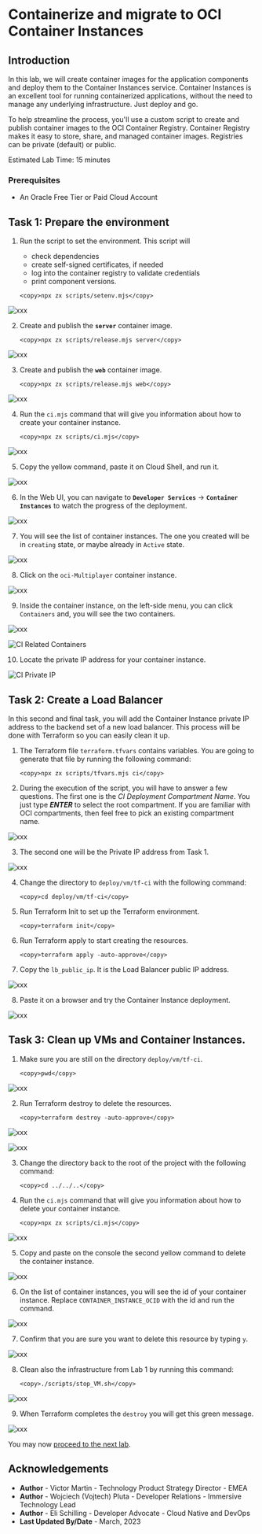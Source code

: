 # Containerize and migrate to OCI Container Instances

## Introduction

In this lab, we will create container images for the application components and deploy them to the Container Instances service. Container Instances is an excellent tool for running containerized applications, without the need to manage any underlying infrastructure. Just deploy and go.

To help streamline the process, you'll use a custom script to create and publish container images to the OCI Container Registry. Container Registry makes it easy to store, share, and managed container images. Registries can be private (default) or public.

Estimated Lab Time: 15 minutes

### Prerequisites

* An Oracle Free Tier or Paid Cloud Account

## Task 1: Prepare the environment

1. Run the script to set the environment. This script will

    - check dependencies
    - create self-signed certificates, if needed
    - log into the container registry to validate credentials
    - print component versions.

    ```
    <copy>npx zx scripts/setenv.mjs</copy>
    ```

  ![xxx](/images/xxx.png) 

2. Create and publish the **`server`** container image.

    ```
    <copy>npx zx scripts/release.mjs server</copy>
    ```

  ![xxx](/images/xxx.png) 

3. Create and publish the **`web`** container image.

    ```
    <copy>npx zx scripts/release.mjs web</copy>
    ```

  ![xxx](/images/xxx.png) 

4. Run the `ci.mjs` command that will give you information about how to create your container instance.

    ```
    <copy>npx zx scripts/ci.mjs</copy>
    ```

  ![xxx](/images/xxx.png) 

5. Copy the yellow command, paste it on Cloud Shell, and run it.

  ![xxx](/images/xxx.png) 

6. In the Web UI, you can navigate to **`Developer Services`** -> **`Container Instances`** to watch the progress of the deployment.

  ![xxx](/images/xxx.png) 

7. You will see the list of container instances. The one you created will be in `creating` state, or maybe already in `Active` state.

  ![xxx](/images/xxx.png) 

8. Click on the `oci-Multiplayer` container instance.

  ![xxx](/images/xxx.png) 

9. Inside the container instance, on the left-side menu, you can click `Containers` and, you will see the two containers.

  ![xxx](/images/xxx.png)

  ![CI Related Containers](images/ContainerInstance-containers.png)

10.  Locate the private IP address for your container instance.

  ![CI Private IP](images/ContainerInstance-privateIp.png)

## Task 2: Create a Load Balancer

In this second and final task, you will add the Container Instance private IP address to the backend set of a new load balancer. This process will be done with Terraform so you can easily clean it up.

1. The Terraform file `terraform.tfvars` contains variables. You are going to generate that file by running the following command:

    ```
    <copy>npx zx scripts/tfvars.mjs ci</copy>
    ```

2. During the execution of the script, you will have to answer a few questions. The first one is the _CI Deployment Compartment Name_. You just type _**ENTER**_ to select the root compartment. If you are familiar with OCI compartments, then feel free to pick an existing compartment name.

  ![xxx](images/xxx.png)

3. The second one will be the Private IP address from Task 1.

  ![xxx](images/xxx.png)

4. Change the directory to `deploy/vm/tf-ci` with the following command:

    ```
    <copy>cd deploy/vm/tf-ci</copy>
    ```

5. Run Terraform Init to set up the Terraform environment.

    ```
    <copy>terraform init</copy>
    ```

6. Run Terraform apply to start creating the resources.

    ```
    <copy>terraform apply -auto-approve</copy>
    ```


7. Copy the `lb_public_ip`. It is the Load Balancer public IP address.

  ![xxx](images/xxx.png)

8. Paste it on a browser and try the Container Instance deployment.

  ![xxx](images/xxx.png)

## Task 3: Clean up VMs and Container Instances.

1. Make sure you are still on the directory `deploy/vm/tf-ci`.

    ```
    <copy>pwd</copy>
    ```

  ![xxx](images/xxx.png)

2. Run Terraform destroy to delete the resources.

    ```
    <copy>terraform destroy -auto-approve</copy>
    ```

  ![xxx](/images/xxx.png) 

  ![xxx](/images/xxx.png) 

3. Change the directory back to the root of the project with the following command:

    ```
    <copy>cd ../../..</copy>
    ```

4. Run the `ci.mjs` command that will give you information about how to delete your container instance.

    ```
    <copy>npx zx scripts/ci.mjs</copy>
    ```

  ![xxx](/images/xxx.png) 

5. Copy and paste on the console the second yellow command to delete the container instance.

  ![xxx](/images/xxx.png) 

6. On the list of container instances, you will see the id of your container instance. Replace `CONTAINER_INSTANCE_OCID` with the id and run the command.

  ![xxx](/images/xxx.png) 

7. Confirm that you are sure you want to delete this resource by typing `y`.

  ![xxx](/images/xxx.png) 

8. Clean also the infrastructure from Lab 1 by running this command:

    ```
    <copy>./scripts/stop_VM.sh</copy>
    ```

  ![xxx](/images/xxx.png) 

9. When Terraform completes the `destroy` you will get this green message.

  ![xxx](/images/xxx.png) 

You may now [proceed to the next lab](#next).

## Acknowledgements

* **Author** - Victor Martin - Technology Product Strategy Director - EMEA
* **Author** - Wojciech (Vojtech) Pluta - Developer Relations - Immersive Technology Lead
* **Author** - Eli Schilling - Developer Advocate - Cloud Native and DevOps
* **Last Updated By/Date** - March, 2023
